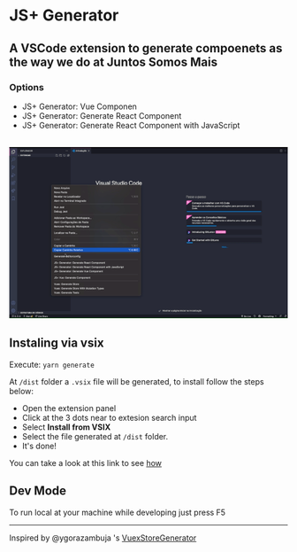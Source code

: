# JS+ Generator

## A VSCode extension to generate compoenets as the way we do at Juntos Somos Mais


### Options
- JS+ Generator: Vue Componen
- JS+ Generator: Generate React Component
- JS+ Generator: Generate React Component with JavaScript

<br />

<img src="./img/example.gif">

## Instaling via vsix
Execute:
`yarn generate`

At `/dist` folder a `.vsix` file will be generated, to install follow the steps below:
- Open the extension panel
- Click at the 3 dots near to extesion search input
- Select **Install from VSIX**
- Select the file generated at `/dist` folder.
- It's done!

You can take a look at this link to see [how](https://community.particle.io/t/how-to-install-a-vscode-extension-from-a-vsix-file/51014)

## Dev Mode

To run local at your machine while developing just press F5

---

Inspired by @ygorazambuja 's [VuexStoreGenerator](https://github.com/ygorazambuja/VuexStoreGenerator)
